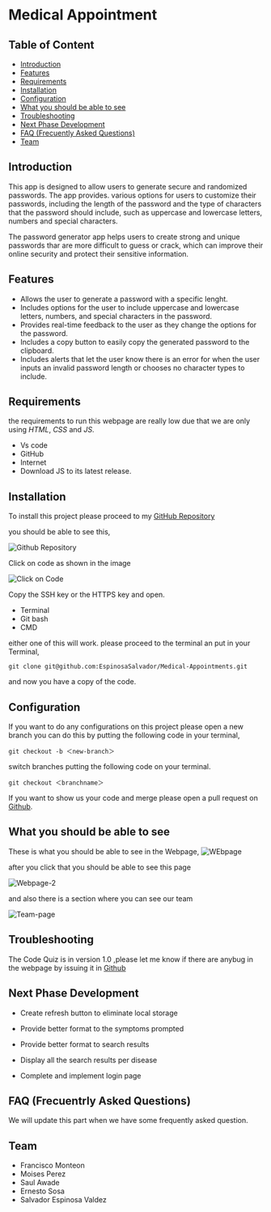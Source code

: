 # Medical Appointment

## Table of Content

* [Introduction](#introduction)
* [Features](#features)
* [Requirements](#requirements)
* [Installation](#installation)
* [Configuration](#configuration)
* [What you should be able to see](#what-you-should-be-able-to-see)
* [Troubleshooting](#troubleshooting)
* [Next Phase Development](#next-phase-development)
* [FAQ (Frecuently Asked Questions)](#faq-frecuentrly-asked-questions)
* [Team](#team)

## Introduction

This app is designed to allow users to generate secure and randomized passwords. The app provides. various options for users to customize their passwords, including the length of the password and the type of characters that the password should include, such as uppercase and lowercase letters, numbers and special characters. 

The password generator app helps users to create strong and unique passwords thar are more difficult to guess or crack, which can improve their online security and protect their sensitive information.

## Features

* Allows the user to generate a password with a specific lenght.
* Includes options for the user to include uppercase and lowercase letters, numbers, and special characters in the password.
* Provides real-time feedback to the user as they change the options for the password.
* Includes a copy button to easily copy the generated password to the clipboard.
* Includes alerts that let the user know there is an error for when the user inputs an invalid password length or chooses no character types to include.

## Requirements

the requirements to run this webpage are really low due that we are only using *HTML*, *CSS* and *JS*.

* Vs code
* GitHub
* Internet
* Download JS to its latest release.

## Installation

To install this project please proceed to my [GitHub Repository](https://github.com/EspinosaSalvador/Password-Generator--Salvador-Espinosa-Valdez)

you should be able to see this,

![Github Repository](./assets/Img/Github-Repository.png)

Click on code as shown in the image

![Click on Code](./assets/Img/Code-ssh.png)

Copy the SSH key or the HTTPS key and open.

* Terminal
* Git bash
* CMD

either one of this will work. please proceed to the terminal an put in your Terminal,

```
git clone git@github.com:EspinosaSalvador/Medical-Appointments.git
```

and now you have a copy of the code.

## Configuration

If you want to do any configurations on this project please open a new branch you can do this by putting the following code in your terminal,

```
git checkout -b ＜new-branch＞
```

switch branches putting the following code on your terminal.

```
git checkout ＜branchname＞
```

If you want to show us your code and merge please open a pull request on [Github](https://github.com/EspinosaSalvador/Medical-Appointments/pulls).

## What you should be able to see

These is what you should be able to see in the Webpage,
![WEbpage](./assets/Img/terms%26conditions.png)

after you click that you should be able to see this page

![Webpage-2](./assets/Img/webpage-2.png)

and also there is a section where you can see our team

![Team-page](./assets/Img/Team-page.png)

## Troubleshooting

The Code Quiz is in version 1.0 ,please let me know if there are anybug in the webpage by issuing it in [Github](https://github.com/EspinosaSalvador/Medical-Appointments/issues)

## Next Phase Development

* Create refresh button to eliminate local storage

* Provide better format to the symptoms prompted

* Provide better format to search results

* Display all the search results per disease

* Complete and implement login page

## FAQ (Frecuentrly Asked Questions)

We will update this part when we have some frequently asked question.

## Team

* Francisco Monteon
* Moises Perez
* Saul Awade
* Ernesto Sosa
* Salvador Espinosa Valdez
